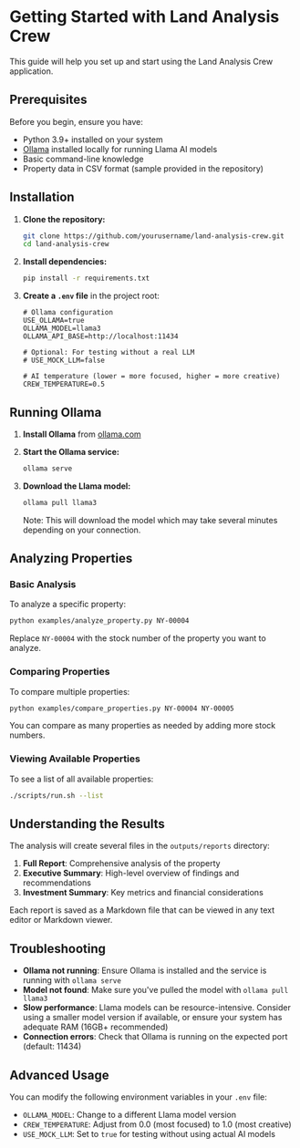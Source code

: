 # Getting Started with Land Analysis Crew

This guide will help you set up and start using the Land Analysis Crew application.

## Prerequisites

Before you begin, ensure you have:

- Python 3.9+ installed on your system
- [Ollama](https://ollama.com/) installed locally for running Llama AI models
- Basic command-line knowledge
- Property data in CSV format (sample provided in the repository)

## Installation

1. **Clone the repository:**
   ```bash
   git clone https://github.com/yourusername/land-analysis-crew.git
   cd land-analysis-crew
   ```

2. **Install dependencies:**
   ```bash
   pip install -r requirements.txt
   ```

3. **Create a `.env` file** in the project root:
   ```
   # Ollama configuration
   USE_OLLAMA=true
   OLLAMA_MODEL=llama3
   OLLAMA_API_BASE=http://localhost:11434
   
   # Optional: For testing without a real LLM
   # USE_MOCK_LLM=false
   
   # AI temperature (lower = more focused, higher = more creative)
   CREW_TEMPERATURE=0.5
   ```

## Running Ollama

1. **Install Ollama** from [ollama.com](https://ollama.com/)

2. **Start the Ollama service:**
   ```bash
   ollama serve
   ```
   
3. **Download the Llama model:**
   ```bash
   ollama pull llama3
   ```
   
   Note: This will download the model which may take several minutes depending on your connection.

## Analyzing Properties

### Basic Analysis

To analyze a specific property:

```bash
python examples/analyze_property.py NY-00004
```

Replace `NY-00004` with the stock number of the property you want to analyze.

### Comparing Properties

To compare multiple properties:

```bash
python examples/compare_properties.py NY-00004 NY-00005
```

You can compare as many properties as needed by adding more stock numbers.

### Viewing Available Properties

To see a list of all available properties:

```bash
./scripts/run.sh --list
```

## Understanding the Results

The analysis will create several files in the `outputs/reports` directory:

1. **Full Report**: Comprehensive analysis of the property
2. **Executive Summary**: High-level overview of findings and recommendations
3. **Investment Summary**: Key metrics and financial considerations

Each report is saved as a Markdown file that can be viewed in any text editor or Markdown viewer.

## Troubleshooting

- **Ollama not running**: Ensure Ollama is installed and the service is running with `ollama serve`
- **Model not found**: Make sure you've pulled the model with `ollama pull llama3`
- **Slow performance**: Llama models can be resource-intensive. Consider using a smaller model version if available, or ensure your system has adequate RAM (16GB+ recommended)
- **Connection errors**: Check that Ollama is running on the expected port (default: 11434)

## Advanced Usage

You can modify the following environment variables in your `.env` file:

- `OLLAMA_MODEL`: Change to a different Llama model version
- `CREW_TEMPERATURE`: Adjust from 0.0 (most focused) to 1.0 (most creative)
- `USE_MOCK_LLM`: Set to `true` for testing without using actual AI models 